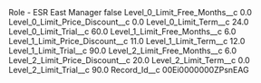 <?xml version="1.0" encoding="UTF-8"?>
<CustomMetadata xmlns="http://soap.sforce.com/2006/04/metadata" xmlns:xsi="http://www.w3.org/2001/XMLSchema-instance" xmlns:xsd="http://www.w3.org/2001/XMLSchema">
    <label>Role - ESR East Manager</label>
    <protected>false</protected>
    <values>
        <field>Level_0_Limit_Free_Months__c</field>
        <value xsi:type="xsd:double">0.0</value>
    </values>
    <values>
        <field>Level_0_Limit_Price_Discount__c</field>
        <value xsi:type="xsd:double">0.0</value>
    </values>
    <values>
        <field>Level_0_Limit_Term__c</field>
        <value xsi:type="xsd:double">24.0</value>
    </values>
    <values>
        <field>Level_0_Limit_Trial__c</field>
        <value xsi:type="xsd:double">60.0</value>
    </values>
    <values>
        <field>Level_1_Limit_Free_Months__c</field>
        <value xsi:type="xsd:double">6.0</value>
    </values>
    <values>
        <field>Level_1_Limit_Price_Discount__c</field>
        <value xsi:type="xsd:double">11.0</value>
    </values>
    <values>
        <field>Level_1_Limit_Term__c</field>
        <value xsi:type="xsd:double">12.0</value>
    </values>
    <values>
        <field>Level_1_Limit_Trial__c</field>
        <value xsi:type="xsd:double">90.0</value>
    </values>
    <values>
        <field>Level_2_Limit_Free_Months__c</field>
        <value xsi:type="xsd:double">6.0</value>
    </values>
    <values>
        <field>Level_2_Limit_Price_Discount__c</field>
        <value xsi:type="xsd:double">20.0</value>
    </values>
    <values>
        <field>Level_2_Limit_Term__c</field>
        <value xsi:type="xsd:double">0.0</value>
    </values>
    <values>
        <field>Level_2_Limit_Trial__c</field>
        <value xsi:type="xsd:double">90.0</value>
    </values>
    <values>
        <field>Record_Id__c</field>
        <value xsi:type="xsd:string">00Ei0000000ZPsnEAG</value>
    </values>
</CustomMetadata>
